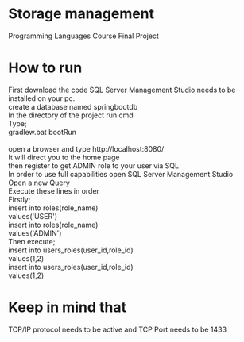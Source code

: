 # Storage management 
 Programming Languages Course Final Project
 
# How to run<br />
 First download the code
 SQL Server Management Studio needs to be installed on your pc.<br />
 create a database named springbootdb<br />
 In the directory of the project run cmd<br />
 Type;<br />
 gradlew.bat bootRun
 <br />
 <br />
 open a browser and type http://localhost:8080/ <br />
 It will direct you to the home page <br />
 then register to get ADMIN role to your user via SQL <br />
 In order to use full capabilities open  SQL Server Management Studio<br />
 Open a new Query<br />
 Execute these lines in order<br />
 Firstly;<br />
insert into roles(role_name)<br />
values('USER')<br />
insert into roles(role_name)<br />
values('ADMIN')<br />
Then execute;<br />
insert into users_roles(user_id,role_id)<br />
values(1,2)<br />
insert into users_roles(user_id,role_id)<br />
values(1,2)<br />

# Keep in mind that<br />
TCP/IP protocol needs to be active and TCP Port needs to be 1433
